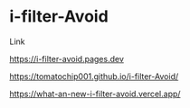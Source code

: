 # i-filter-Avoid

Link

https://i-filter-avoid.pages.dev

https://tomatochip001.github.io/i-filter-Avoid/

https://what-an-new-i-filter-avoid.vercel.app/

